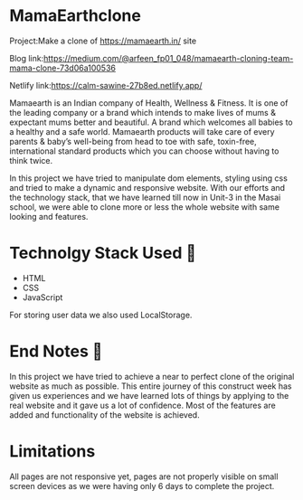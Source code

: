# MamaEarthclone

Project:Make a clone of https://mamaearth.in/ site

Blog link:https://medium.com/@arfeen_fp01_048/mamaearth-cloning-team-mama-clone-73d06a100536

Netlify link:https://calm-sawine-27b8ed.netlify.app/

Mamaearth is an Indian company of Health, Wellness & Fitness. It is one of the leading company or a brand which intends to make lives of mums & expectant mums better and beautiful. A brand which welcomes all babies to a healthy and a safe world.
Mamaearth products will take care of every parents & baby’s well-being from head to toe with safe, toxin-free, international standard products which you can choose without having to think twice.

In this project we have tried to manipulate dom elements, styling using css and tried to make a dynamic and responsive website. With our efforts and the technology stack, that we have learned till now in Unit-3 in the Masai school, we were able to clone more or less the whole website with same looking and features.

# Technolgy Stack Used 🌟

* HTML
* CSS
* JavaScript

For storing user data we also used LocalStorage.


# End Notes  📑
In this project we have tried to achieve a near to perfect clone of the original website as much as possible. This entire journey of this construct week has given us experiences and we have learned lots of things by applying to the real website and it gave us a lot of confidence. Most of the features are added and functionality of the website is achieved.

# Limitations 

All pages are not responsive yet, pages are not properly visible on small screen devices as we were having only 6 days to complete the project.
